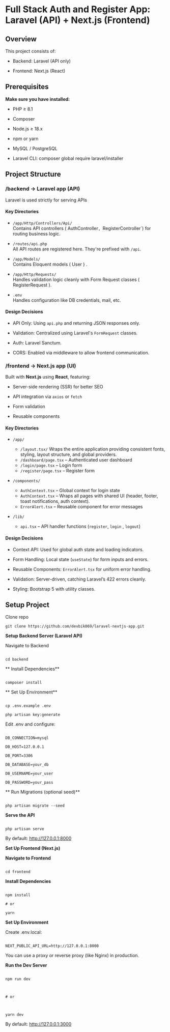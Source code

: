 
  

# Full Stack Auth and Register App: Laravel (API) + Next.js (Frontend)

  ## Overview
  

This project consists of:

- Backend: Laravel (API only)

- Frontend: Next.js (React)


## Prerequisites


**Make sure you have installed:**

- PHP ≥ 8.1

- Composer

- Node.js ≥ 18.x

- npm or yarn

- MySQL / PostgreSQL

- Laravel CLI: composer global require laravel/installer

  

## Project Structure

### /backend → Laravel app (API)
Laravel is used strictly for serving APIs 

#### Key Directories

-   `/app/Http/Controllers/Api/`  
    Contains API controllers ( AuthController`, `RegisterController`) for routing business logic.
    
-   `/routes/api.php`  
    All API routes are registered here. They're prefixed with `/api`.
    
-   `/app/Models/`  
    Contains Eloquent models ( User ) .
    
-   `/app/Http/Requests/`  
    Handles validation logic cleanly with Form Request classes ( RegisterRequest ).
    
-   `.env`  
    Handles configuration like DB credentials, mail, etc.
    
#### Design Decisions

 -   API Only: Using `api.php` and returning JSON responses only.
    
 -   Validation: Centralized using Laravel's `FormRequest` classes.
    
 -   Auth: Laravel Sanctum.
    
 -   CORS: Enabled via middleware to allow frontend communication.

### /frontend → Next.js app (UI)

Built with **Next.js** using **React**, featuring:

-   Server-side rendering (SSR) for better SEO
    
-   API integration via `axios` or `fetch`
    
-   Form validation
    
-   Reusable components
    

#### Key Directories

-   `/app/`
    -   `/layout.tsx/` Wraps the entire application providing consistent fonts, styling, layout structure, and global providers.
    -   `/dashboard/page.tsx` – Authenticated user dashboard
    -   `/login/page.tsx` – Login form
    -   `/register/page.tsx` – Register form
-   `/components/`
    
    -   `AuthContext.tsx` – Global context for login state
    -   `AuthContext.tsx` – Wraps all pages with shared UI (header, footer, toast notifications, auth context).    
    -   `ErrorAlert.tsx` – Reusable component for error messages
        
-   `/lib/`
    -   `api.tsx` – API handler functions (`register`, `login` , `logout`)

#### Design Decisions

-   Context API: Used for global auth state and loading indicators.
    
-   Form Handling: Local state (`useState`) for form inputs and errors.
    
-   Reusable Components: `ErrorAlert.tsx` for uniform error handling.
    
-   Validation: Server-driven, catching Laravel’s 422 errors cleanly.
    
-   Styling: Bootstrap 5 with utility classes.

## Setup Project
Clone repo
```
git clone https://github.com/devbik069/laravel-nextjs-app.git

```
**Setup Backend Server (Laravel API)**

Navigate to Backend

```

cd backend

```

  

** Install Dependencies**

```

composer install

```

** Set Up Environment**

```

cp .env.example .env

php artisan key:generate

```

Edit .env and configure:

```

DB_CONNECTION=mysql

DB_HOST=127.0.0.1

DB_PORT=3306

DB_DATABASE=your_db

DB_USERNAME=your_user

DB_PASSWORD=your_pass

```

** Run Migrations (optional seed)**

```

php artisan migrate --seed

```

**Serve the API**

```

php artisan serve

```

By default: http://127.0.0.1:8000

  

**Set Up Frontend (Next.js)**

**Navigate to Frontend**

```

cd frontend

```

**Install Dependencies**

```

npm install

# or

yarn

```

**Set Up Environment**

  

Create .env.local:

```

NEXT_PUBLIC_API_URL=http://127.0.0.1:8000

```

You can use a proxy or reverse proxy (like Nginx) in production.

**Run the Dev Server**

```

npm run dev

  

# or

  

yarn dev

```

By default: http://127.0.0.1:3000
